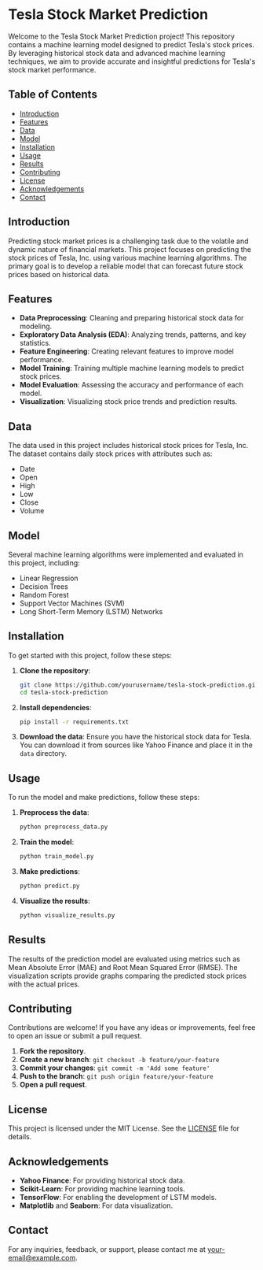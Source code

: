 # Tesla Stock Market Prediction

Welcome to the Tesla Stock Market Prediction project! This repository contains a machine learning model designed to predict Tesla's stock prices. By leveraging historical stock data and advanced machine learning techniques, we aim to provide accurate and insightful predictions for Tesla's stock market performance.

## Table of Contents
- [Introduction](#introduction)
- [Features](#features)
- [Data](#data)
- [Model](#model)
- [Installation](#installation)
- [Usage](#usage)
- [Results](#results)
- [Contributing](#contributing)
- [License](#license)
- [Acknowledgements](#acknowledgements)
- [Contact](#contact)

## Introduction

Predicting stock market prices is a challenging task due to the volatile and dynamic nature of financial markets. This project focuses on predicting the stock prices of Tesla, Inc. using various machine learning algorithms. The primary goal is to develop a reliable model that can forecast future stock prices based on historical data.

## Features

- **Data Preprocessing**: Cleaning and preparing historical stock data for modeling.
- **Exploratory Data Analysis (EDA)**: Analyzing trends, patterns, and key statistics.
- **Feature Engineering**: Creating relevant features to improve model performance.
- **Model Training**: Training multiple machine learning models to predict stock prices.
- **Model Evaluation**: Assessing the accuracy and performance of each model.
- **Visualization**: Visualizing stock price trends and prediction results.

## Data

The data used in this project includes historical stock prices for Tesla, Inc. The dataset contains daily stock prices with attributes such as:
- Date
- Open
- High
- Low
- Close
- Volume

## Model

Several machine learning algorithms were implemented and evaluated in this project, including:
- Linear Regression
- Decision Trees
- Random Forest
- Support Vector Machines (SVM)
- Long Short-Term Memory (LSTM) Networks

## Installation

To get started with this project, follow these steps:

1. **Clone the repository**:
    ```sh
    git clone https://github.com/yourusername/tesla-stock-prediction.git
    cd tesla-stock-prediction
    ```

2. **Install dependencies**:
    ```sh
    pip install -r requirements.txt
    ```

3. **Download the data**:
    Ensure you have the historical stock data for Tesla. You can download it from sources like Yahoo Finance and place it in the `data` directory.

## Usage

To run the model and make predictions, follow these steps:

1. **Preprocess the data**:
    ```sh
    python preprocess_data.py
    ```

2. **Train the model**:
    ```sh
    python train_model.py
    ```

3. **Make predictions**:
    ```sh
    python predict.py
    ```

4. **Visualize the results**:
    ```sh
    python visualize_results.py
    ```

## Results

The results of the prediction model are evaluated using metrics such as Mean Absolute Error (MAE) and Root Mean Squared Error (RMSE). The visualization scripts provide graphs comparing the predicted stock prices with the actual prices.

## Contributing

Contributions are welcome! If you have any ideas or improvements, feel free to open an issue or submit a pull request.

1. **Fork the repository**.
2. **Create a new branch**: `git checkout -b feature/your-feature`
3. **Commit your changes**: `git commit -m 'Add some feature'`
4. **Push to the branch**: `git push origin feature/your-feature`
5. **Open a pull request**.

## License

This project is licensed under the MIT License. See the [LICENSE](LICENSE) file for details.

## Acknowledgements

- **Yahoo Finance**: For providing historical stock data.
- **Scikit-Learn**: For providing machine learning tools.
- **TensorFlow**: For enabling the development of LSTM models.
- **Matplotlib** and **Seaborn**: For data visualization.

## Contact

For any inquiries, feedback, or support, please contact me at [your-email@example.com](mailto:awez18sk@gmail.com).
